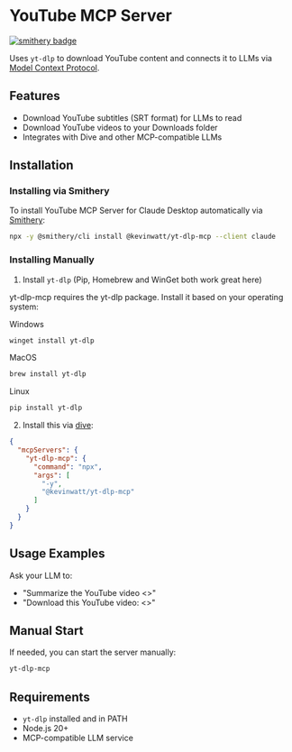# YouTube MCP Server

[![smithery badge](https://smithery.ai/badge/@kevinwatt/yt-dlp-mcp)](https://smithery.ai/server/@kevinwatt/yt-dlp-mcp)

Uses `yt-dlp` to download YouTube content and connects it to LLMs via [Model Context Protocol](https://modelcontextprotocol.io/introduction). 

## Features

- Download YouTube subtitles (SRT format) for LLMs to read
- Download YouTube videos to your Downloads folder
- Integrates with Dive and other MCP-compatible LLMs

## Installation

### Installing via Smithery

To install YouTube MCP Server for Claude Desktop automatically via [Smithery](https://smithery.ai/server/@kevinwatt/yt-dlp-mcp):

```bash
npx -y @smithery/cli install @kevinwatt/yt-dlp-mcp --client claude
```

### Installing Manually
1. Install `yt-dlp` (Pip, Homebrew and WinGet both work great here)

yt-dlp-mcp requires the yt-dlp package. Install it based on your operating system:

Windows
```bash
winget install yt-dlp
```
MacOS
```bash
brew install yt-dlp
```
Linux
```bash
pip install yt-dlp
```

2. Install this via [dive](https://github.com/OpenAgentPlatform/Dive):
```json
{
  "mcpServers": {
    "yt-dlp-mcp": {
      "command": "npx",
      "args": [
        "-y",
        "@kevinwatt/yt-dlp-mcp"
      ]
    }
  }
}
```

## Usage Examples

Ask your LLM to:
- "Summarize the YouTube video <<URL>>"
- "Download this YouTube video: <<URL>>"

## Manual Start

If needed, you can start the server manually:
```bash
yt-dlp-mcp
```

## Requirements

- `yt-dlp` installed and in PATH
- Node.js 20+
- MCP-compatible LLM service

